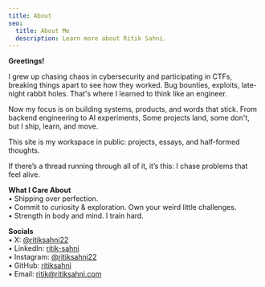 ```yaml
---
title: About
seo:
  title: About Me
  description: Learn more about Ritik Sahni.
---
```


**Greetings!**

I grew up chasing chaos in cybersecurity and participating in CTFs, breaking things apart to see how they worked. Bug bounties, exploits, late-night rabbit holes. That's where I learned to think like an engineer.

Now my focus is on building systems, products, and words that stick. From backend engineering to AI experiments, Some projects land, some don't, but I ship, learn, and move.

This site is my workspace in public: projects, essays, and half-formed thoughts.

If there’s a thread running through all of it, it’s this: I chase problems that feel alive.

**What I Care About**  
  •	Shipping over perfection.  
	•	Commit to curiosity & exploration. Own your weird little challenges.  
	•	Strength in body and mind. I train hard.  

**Socials**  
  •  X: [@ritiksahni22](https://x.com/ritiksahni22)  
  •  LinkedIn: [ritik-sahni](https://www.linkedin.com/in/ritik-sahni/)  
  •  Instagram: [@ritiksahni22](https://www.instagram.com/ritiksahni22)  
  •  GitHub: [ritiksahni](https://github.com/ritiksahni)  
  •  Email: [ritik@ritiksahni.com](mailto:ritik@ritiksahni.com)  
